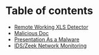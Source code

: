 # Table of contents

* [Remote Working XLS Detector](README.md)
* [Malicious Doc](malicious-doc.md)
* [Presentation As a Malware](presentation-as-a-malware.md)
* [IDS/Zeek Network Monitoring](ids-zeek-network-monitoring.md)
